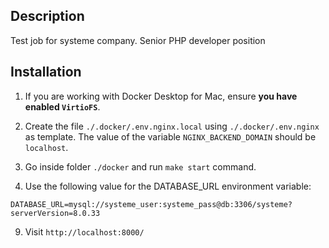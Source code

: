## Description

Test job for systeme company. Senior PHP developer position

## Installation

1. If you are working with Docker Desktop for Mac, ensure **you have enabled `VirtioFS`**.

2. Create the file `./.docker/.env.nginx.local` using `./.docker/.env.nginx` as template. The value of the variable `NGINX_BACKEND_DOMAIN` should be `localhost`.

3. Go inside folder `./docker` and run `make start` command.

4. Use the following value for the DATABASE_URL environment variable:

```
DATABASE_URL=mysql://systeme_user:systeme_pass@db:3306/systeme?serverVersion=8.0.33
```

9. Visit `http://localhost:8000/`
